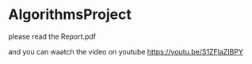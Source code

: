# AlgorithmsProject


please read the Report.pdf

and you can waatch the video on youtube
https://youtu.be/S1ZFlaZIBPY
